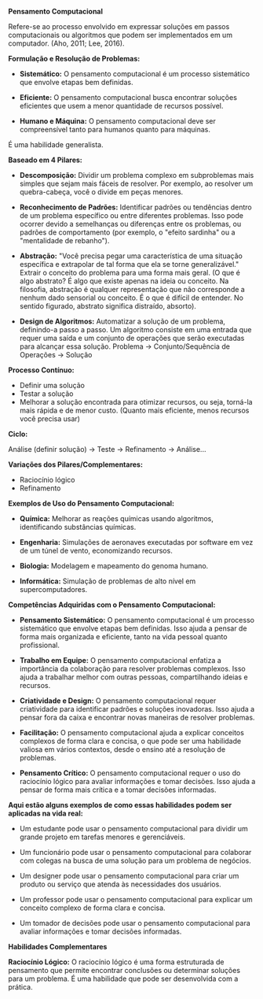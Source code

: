**Pensamento Computacional**

Refere-se ao processo envolvido em expressar soluções em passos computacionais ou algoritmos que podem ser implementados em um computador. (Aho, 2011; Lee, 2016).

**Formulação e Resolução de Problemas:**

- **Sistemático:** O pensamento computacional é um processo sistemático que envolve etapas bem definidas.
  
- **Eficiente:** O pensamento computacional busca encontrar soluções eficientes que usem a menor quantidade de recursos possível.
  
- **Humano e Máquina:** O pensamento computacional deve ser compreensível tanto para humanos quanto para máquinas.

É uma habilidade generalista.

**Baseado em 4 Pilares:**

- **Descomposição:** Dividir um problema complexo em subproblemas mais simples que sejam mais fáceis de resolver. Por exemplo, ao resolver um quebra-cabeça, você o divide em peças menores.
  
- **Reconhecimento de Padrões:** Identificar padrões ou tendências dentro de um problema específico ou entre diferentes problemas. Isso pode ocorrer devido a semelhanças ou diferenças entre os problemas, ou padrões de comportamento (por exemplo, o "efeito sardinha" ou a "mentalidade de rebanho").
  
- **Abstração:** "Você precisa pegar uma característica de uma situação específica e extrapolar de tal forma que ela se torne generalizável." Extrair o conceito do problema para uma forma mais geral. (O que é algo abstrato? É algo que existe apenas na ideia ou conceito. Na filosofia, abstração é qualquer representação que não corresponde a nenhum dado sensorial ou conceito. É o que é difícil de entender. No sentido figurado, abstrato significa distraído, absorto).
  
- **Design de Algoritmos:** Automatizar a solução de um problema, definindo-a passo a passo. Um algoritmo consiste em uma entrada que requer uma saída e um conjunto de operações que serão executadas para alcançar essa solução.
Problema -> Conjunto/Sequência de Operações -> Solução

**Processo Contínuo:**

- Definir uma solução
- Testar a solução
- Melhorar a solução encontrada para otimizar recursos, ou seja, torná-la mais rápida e de menor custo. (Quanto mais eficiente, menos recursos você precisa usar)

**Ciclo:**

Análise (definir solução) -> Teste -> Refinamento -> Análise...

**Variações dos Pilares/Complementares:**

- Raciocínio lógico
- Refinamento

**Exemplos de Uso do Pensamento Computacional:**

- **Química:** Melhorar as reações químicas usando algoritmos, identificando substâncias químicas.
  
- **Engenharia:** Simulações de aeronaves executadas por software em vez de um túnel de vento, economizando recursos.
  
- **Biologia:** Modelagem e mapeamento do genoma humano.
  
- **Informática:** Simulação de problemas de alto nível em supercomputadores.

**Competências Adquiridas com o Pensamento Computacional:**

- **Pensamento Sistemático:** O pensamento computacional é um processo sistemático que envolve etapas bem definidas. Isso ajuda a pensar de forma mais organizada e eficiente, tanto na vida pessoal quanto profissional.
  
- **Trabalho em Equipe:** O pensamento computacional enfatiza a importância da colaboração para resolver problemas complexos. Isso ajuda a trabalhar melhor com outras pessoas, compartilhando ideias e recursos.
  
- **Criatividade e Design:** O pensamento computacional requer criatividade para identificar padrões e soluções inovadoras. Isso ajuda a pensar fora da caixa e encontrar novas maneiras de resolver problemas.
  
- **Facilitação:** O pensamento computacional ajuda a explicar conceitos complexos de forma clara e concisa, o que pode ser uma habilidade valiosa em vários contextos, desde o ensino até a resolução de problemas.
  
- **Pensamento Crítico:** O pensamento computacional requer o uso do raciocínio lógico para avaliar informações e tomar decisões. Isso ajuda a pensar de forma mais crítica e a tomar decisões informadas.

**Aqui estão alguns exemplos de como essas habilidades podem ser aplicadas na vida real:**

- Um estudante pode usar o pensamento computacional para dividir um grande projeto em tarefas menores e gerenciáveis.
  
- Um funcionário pode usar o pensamento computacional para colaborar com colegas na busca de uma solução para um problema de negócios.
  
- Um designer pode usar o pensamento computacional para criar um produto ou serviço que atenda às necessidades dos usuários.
  
- Um professor pode usar o pensamento computacional para explicar um conceito complexo de forma clara e concisa.
  
- Um tomador de decisões pode usar o pensamento computacional para avaliar informações e tomar decisões informadas.

**Habilidades Complementares**

**Raciocínio Lógico:** O raciocínio lógico é uma forma estruturada de pensamento que permite encontrar conclusões ou determinar soluções para um problema. É uma habilidade que pode ser desenvolvida com a prática.
